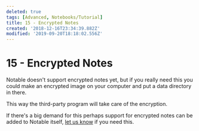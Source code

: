 ```yaml
---
deleted: true
tags: [Advanced, Notebooks/Tutorial]
title: 15 - Encrypted Notes
created: '2018-12-16T23:34:39.882Z'
modified: '2019-09-20T18:18:02.556Z'
---
```


# 15 - Encrypted Notes

Notable doesn't support encrypted notes yet, but if you really need this you could make an encrypted image on your computer and put a data directory in there.

This way the third-party program will take care of the encryption.

If there's a big demand for this perhaps support for encrypted notes can be added to Notable itself, [let us know](https://github.com/notable/notable/issues) if you need this.
